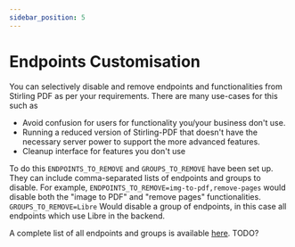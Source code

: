 ```yaml
---
sidebar_position: 5
---
```

# Endpoints Customisation

You can selectively disable and remove endpoints and functionalities from Stirling PDF as per your requirements.
There are many use-cases for this such as 
- Avoid confusion for users for functionality you/your business don't use. 
- Running a reduced version of Stirling-PDF that doesn't have the necessary server power to support the more advanced features.
- Cleanup interface for features you don't use


To do this `ENDPOINTS_TO_REMOVE` and `GROUPS_TO_REMOVE` have been set up. 
They can include comma-separated lists of endpoints and groups to disable. For example, `ENDPOINTS_TO_REMOVE=img-to-pdf,remove-pages` would disable both the "image to PDF" and "remove pages" functionalities.
`GROUPS_TO_REMOVE=Libre` Would disable a group of endpoints, in this case all endpoints which use Libre in the backend.

A complete list of all endpoints and groups is available [here](https://github.com/Stirling-Tools/Stirling-PDF/blob/main/Endpoint-groups.md).
TODO?
